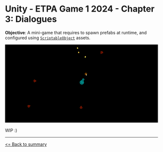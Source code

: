 # Unity - ETPA Game 1 2024 - Chapter 3: Dialogues

**Objective**: A mini-game that requires to spawn prefabs at runtime, and configured using [`ScriptableObject`](https://docs.unity3d.com/Manual/class-ScriptableObject.html) assets.

![Final render of this chapter](./Images/chapters-04_cannon-survivor-final.gif)

WIP :)

---

[<= Back to summary](README.md)